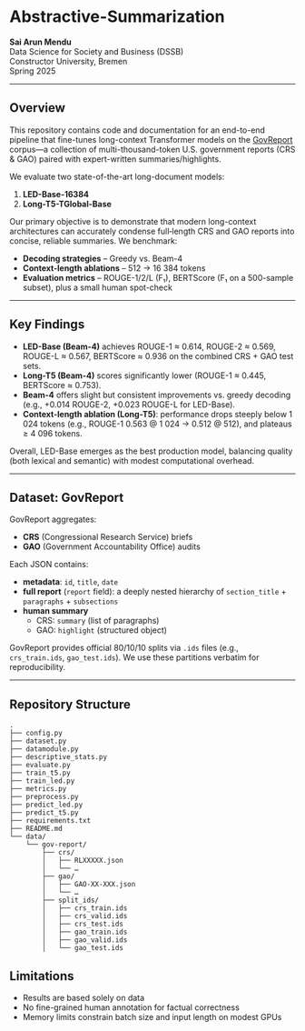 # Abstractive-Summarization

**Sai Arun Mendu**  
Data Science for Society and Business (DSSB)  
Constructor University, Bremen  
Spring 2025

---

## Overview

This repository contains code and documentation for an end-to-end pipeline that fine-tunes long-context Transformer models on the [GovReport]([https://github.com/huggingface/datasets/tree/master/datasets/gov_report](https://drive.google.com/file/d/1ik8uUVeIU-ky63vlnvxtfN2ZN-TUeov2/view)) corpus—a collection of multi-thousand-token U.S. government reports (CRS & GAO) paired with expert-written summaries/highlights.

We evaluate two state-of-the-art long-document models:

1. **LED-Base-16384** 
2. **Long-T5-TGlobal-Base** 

Our primary objective is to demonstrate that modern long-context architectures can accurately condense full‐length CRS and GAO reports into concise, reliable summaries. We benchmark:

- **Decoding strategies** – Greedy vs. Beam-4  
- **Context-length ablations** – 512 → 16 384 tokens  
- **Evaluation metrics** – ROUGE-1/2/L (F₁), BERTScore (F₁ on a 500-sample subset), plus a small human spot-check  

---

## Key Findings

- **LED-Base (Beam-4)** achieves ROUGE-1 ≈ 0.614, ROUGE-2 ≈ 0.569, ROUGE-L ≈ 0.567, BERTScore ≈ 0.936 on the combined CRS + GAO test sets.  
- **Long-T5 (Beam-4)** scores significantly lower (ROUGE-1 ≈ 0.445, BERTScore ≈ 0.753).  
- **Beam-4** offers slight but consistent improvements vs. greedy decoding (e.g., +0.014 ROUGE-2, +0.023 ROUGE-L for LED-Base).  
- **Context-length ablation (Long-T5)**: performance drops steeply below 1 024 tokens (e.g., ROUGE-1 0.563 @ 1 024 → 0.512 @ 512), and plateaus ≥ 4 096 tokens.  

Overall, LED-Base emerges as the best production model, balancing quality (both lexical and semantic) with modest computational overhead.

---

## Dataset: GovReport

GovReport aggregates:

- **CRS** (Congressional Research Service) briefs 
- **GAO** (Government Accountability Office) audits

Each JSON contains:

- **metadata**: `id`, `title`, `date`  
- **full report** (`report` field): a deeply nested hierarchy of `section_title` + `paragraphs` + `subsections`  
- **human summary**  
  - CRS: `summary` (list of paragraphs)  
  - GAO: `highlight` (structured object)  

GovReport provides official 80/10/10 splits via `.ids` files (e.g., `crs_train.ids`, `gao_test.ids`). We use these partitions verbatim for reproducibility.

---

## Repository Structure

```text
.
├── config.py
├── dataset.py
├── datamodule.py
├── descriptive_stats.py
├── evaluate.py
├── train_t5.py
├── train_led.py
├── metrics.py
├── preprocess.py
├── predict_led.py
├── predict_t5.py
├── requirements.txt
├── README.md
└── data/
    └── gov-report/
        ├── crs/
        │   ├── RLXXXXX.json
        │   └── … 
        ├── gao/
        │   ├── GAO-XX-XXX.json
        │   └── … 
        ├── split_ids/
        │   ├── crs_train.ids
        │   ├── crs_valid.ids
        │   ├── crs_test.ids
        │   ├── gao_train.ids
        │   ├── gao_valid.ids
        │   └── gao_test.ids 
```

## Limitations

- Results are based solely on data
- No fine-grained human annotation for factual correctness
- Memory limits constrain batch size and input length on modest GPUs


